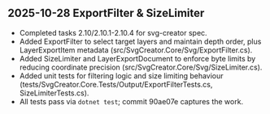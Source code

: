## 2025-10-28 ExportFilter & SizeLimiter
- Completed tasks 2.10/2.10.1-2.10.4 for svg-creator spec.
- Added ExportFilter to select target layers and maintain depth order, plus LayerExportItem metadata (src/SvgCreator.Core/Svg/ExportFilter.cs).
- Added SizeLimiter and LayerExportDocument to enforce byte limits by reducing coordinate precision (src/SvgCreator.Core/Svg/SizeLimiter.cs).
- Added unit tests for filtering logic and size limiting behaviour (tests/SvgCreator.Core.Tests/Output/ExportFilterTests.cs, SizeLimiterTests.cs).
- All tests pass via `dotnet test`; commit 90ae07e captures the work.
